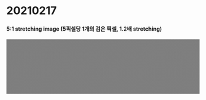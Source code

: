 # 20210217

#### 5:1 stretching image (5픽셀당 1개의 검은 픽셀, 1.2배 stretching)
<img src = "./checkerboard_2.jpg" width="720">
